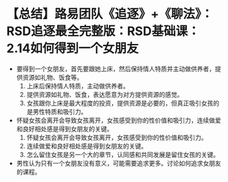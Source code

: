 # 【总结】路易团队《追逐》+《聊法》：RSD追逐最全完整版：RSD基础课：2.14如何得到一个女朋友

-   要得到一个女朋友，首先要跟她上床，然后保持情人特质并主动做供养者，提供资源如礼物、饭食等。
    1.  上床后保持情人特质，主动做供养者。
    2.  提供资源如礼物、饭食，表达愿意为对方提供资源的感觉。
    3.  女孩跟你上床是最大程度的投资，提供资源是必要的，但真正吸引女孩的是男性特质和吸引力。
-   怀疑女孩会离开会导致女孩离开，女孩感受到你的性价值和吸引力，连续做爱和良好相处感是得到女朋友的关键。
    1.  怀疑女孩会离开会导致女孩离开，女孩感受到你的性价值和吸引力。
    2.  连续做爱和良好相处感是得到女朋友的关键。
    3.  怎么留住女孩是另一个大的章节，认同感和共同发展是留住女孩的关键。
-   男性认为只有一个女朋友没有意义，可能需要追求更多。讨论如何追求女朋友的课程。